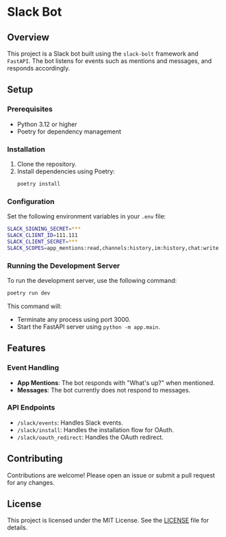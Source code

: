 # Slack Bot

## Overview

This project is a Slack bot built using the `slack-bolt` framework and `FastAPI`. The bot listens for events such as mentions and messages, and responds accordingly.

## Setup

### Prerequisites

- Python 3.12 or higher
- Poetry for dependency management

### Installation

1. Clone the repository.
2. Install dependencies using Poetry:
   ```sh
   poetry install
   ```

### Configuration

Set the following environment variables in your `.env` file:

```sh
SLACK_SIGNING_SECRET=***
SLACK_CLIENT_ID=111.111
SLACK_CLIENT_SECRET=***
SLACK_SCOPES=app_mentions:read,channels:history,im:history,chat:write
```

### Running the Development Server

To run the development server, use the following command:

```sh
poetry run dev
```

This command will:
- Terminate any process using port 3000.
- Start the FastAPI server using `python -m app.main`.

## Features

### Event Handling

- **App Mentions**: The bot responds with "What's up?" when mentioned.
- **Messages**: The bot currently does not respond to messages.

### API Endpoints

- `/slack/events`: Handles Slack events.
- `/slack/install`: Handles the installation flow for OAuth.
- `/slack/oauth_redirect`: Handles the OAuth redirect.

## Contributing

Contributions are welcome! Please open an issue or submit a pull request for any changes.

## License

This project is licensed under the MIT License. See the [LICENSE](LICENSE) file for details.